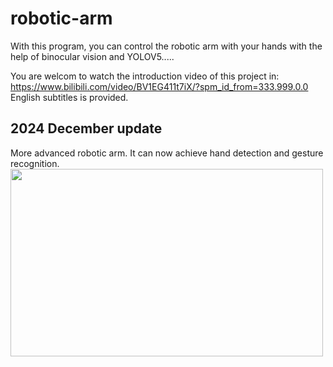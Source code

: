 # robotic-arm
With this program, you can control the robotic arm with your hands with the help of binocular vision and YOLOV5.....

You are welcom to watch the introduction video of this project in: https://www.bilibili.com/video/BV1EG411t7iX/?spm_id_from=333.999.0.0
English subtitles is provided.


## 2024 December update
More advanced robotic arm.
It can now achieve hand detection and gesture recognition.
<img src="example.gif" width="500" height="300">
